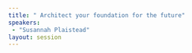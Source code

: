 ```yaml
---
title: " Architect your foundation for the future"
speakers:
 - "Susannah Plaistead"
layout: session
---
```

